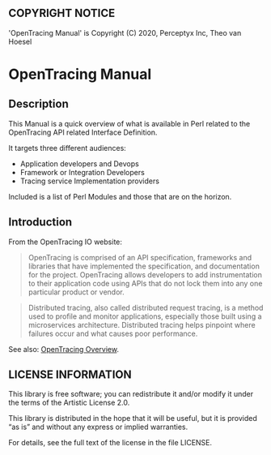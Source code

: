 ## COPYRIGHT NOTICE

'OpenTracing Manual' is Copyright (C) 2020, Perceptyx Inc, Theo van Hoesel

# OpenTracing Manual

## Description

This Manual is a quick overview of what is available in Perl related to the
OpenTracing API related Interface Definition.

It targets three different audiences:

- Application developers and Devops
- Framework or Integration Developers
- Tracing service Implementation providers

Included is a list of Perl Modules and those that are on the horizon.

## Introduction

From the OpenTracing IO website:

> OpenTracing is comprised of an API specification, frameworks and libraries
> that have implemented the specification, and documentation for the project.
> OpenTracing allows developers to add instrumentation to their application code
> using APIs that do not lock them into any one particular product or vendor.

> Distributed tracing, also called distributed request tracing, is a method used
> to profile and monitor applications, especially those built using a
> microservices architecture. Distributed tracing helps pinpoint where failures
> occur and what causes poor performance.

See also: [OpenTracing Overview](https://opentracing.io/docs/overview/).

## LICENSE INFORMATION

This library is free software; you can redistribute it and/or modify it under
the terms of the Artistic License 2.0.

This library is distributed in the hope that it will be useful, but it is
provided “as is” and without any express or implied warranties.

For details, see the full text of the license in the file LICENSE.

